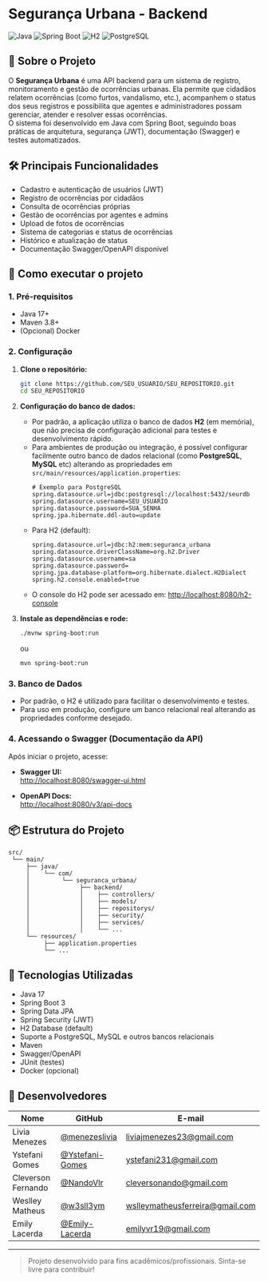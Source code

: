 # Segurança Urbana - Backend

![Java](https://img.shields.io/badge/Java-17-blue?logo=java)
![Spring Boot](https://img.shields.io/badge/Spring_Boot-3.x-brightgreen?logo=spring-boot)
![H2](https://img.shields.io/badge/H2-Database-blue?logo=h2)
![PostgreSQL](https://img.shields.io/badge/PostgreSQL-Compatible-blue?logo=postgresql)

## 🚦 Sobre o Projeto

O **Segurança Urbana** é uma API backend para um sistema de registro, monitoramento e gestão de ocorrências urbanas. Ela permite que cidadãos relatem ocorrências (como furtos, vandalismo, etc.), acompanhem o status dos seus registros e possibilita que agentes e administradores possam gerenciar, atender e resolver essas ocorrências.  
O sistema foi desenvolvido em Java com Spring Boot, seguindo boas práticas de arquitetura, segurança (JWT), documentação (Swagger) e testes automatizados.

## 🛠️ Principais Funcionalidades

- Cadastro e autenticação de usuários (JWT)
- Registro de ocorrências por cidadãos
- Consulta de ocorrências próprias
- Gestão de ocorrências por agentes e admins
- Upload de fotos de ocorrências
- Sistema de categorias e status de ocorrências
- Histórico e atualização de status
- Documentação Swagger/OpenAPI disponível

## 🚀 Como executar o projeto

### 1. Pré-requisitos

- Java 17+
- Maven 3.8+
- (Opcional) Docker

### 2. Configuração

1. **Clone o repositório:**
    ```sh
    git clone https://github.com/SEU_USUARIO/SEU_REPOSITORIO.git
    cd SEU_REPOSITORIO
    ```
2. **Configuração do banco de dados:**
    - Por padrão, a aplicação utiliza o banco de dados **H2** (em memória), que não precisa de configuração adicional para testes e desenvolvimento rápido.
    - Para ambientes de produção ou integração, é possível configurar facilmente outro banco de dados relacional (como **PostgreSQL**, **MySQL** etc) alterando as propriedades em `src/main/resources/application.properties`:
      ```properties
      # Exemplo para PostgreSQL
      spring.datasource.url=jdbc:postgresql://localhost:5432/seurdb
      spring.datasource.username=SEU_USUARIO
      spring.datasource.password=SUA_SENHA
      spring.jpa.hibernate.ddl-auto=update
      ```
    - Para H2 (default):
      ```properties
      spring.datasource.url=jdbc:h2:mem:seguranca_urbana
      spring.datasource.driverClassName=org.h2.Driver
      spring.datasource.username=sa
      spring.datasource.password=
      spring.jpa.database-platform=org.hibernate.dialect.H2Dialect
      spring.h2.console.enabled=true
      ```
    - O console do H2 pode ser acessado em: [http://localhost:8080/h2-console](http://localhost:8080/h2-console)

3. **Instale as dependências e rode:**
    ```sh
    ./mvnw spring-boot:run
    ```
    ou
    ```sh
    mvn spring-boot:run
    ```

### 3. Banco de Dados

- Por padrão, o H2 é utilizado para facilitar o desenvolvimento e testes.
- Para uso em produção, configure um banco relacional real alterando as propriedades conforme desejado.

### 4. Acessando o Swagger (Documentação da API)

Após iniciar o projeto, acesse:

- **Swagger UI:**  
  [http://localhost:8080/swagger-ui.html](http://localhost:8080/swagger-ui.html)

- **OpenAPI Docs:**  
  [http://localhost:8080/v3/api-docs](http://localhost:8080/v3/api-docs)

## 📦 Estrutura do Projeto

```
src/
 └── main/
     ├── java/
     │    └── com/
     │         └── seguranca_urbana/
     │              ├── backend/
     │              │    ├── controllers/
     │              │    ├── models/
     │              │    ├── repositorys/
     │              │    ├── security/
     │              │    ├── services/
     │              │    └── ...
     └── resources/
          ├── application.properties
          └── ...
```

## 📝 Tecnologias Utilizadas

- Java 17
- Spring Boot 3
- Spring Data JPA
- Spring Security (JWT)
- H2 Database (default)
- Suporte a PostgreSQL, MySQL e outros bancos relacionais
- Maven
- Swagger/OpenAPI
- JUnit (testes)
- Docker (opcional)

## 👥 Desenvolvedores

| Nome                | GitHub                                               | E-mail                          |
|---------------------|------------------------------------------------------|---------------------------------|
| Livia Menezes       | [@menezeslivia](https://github.com/menezeslivia)     | liviajmenezes23@gmail.com       |
| Ystefani Gomes      | [@Ystefani-Gomes](https://github.com/Ystefani-Gomes) | ystefani231@gmail.com           |
| Cleverson Fernando  | [@NandoVlr](https://github.com/NandoVlr)             | cleversonando@gmail.com         |
| Weslley Matheus     | [@w3sll3ym](https://github.com/w3sll3ym)             | wslleymatheusferreira@gmail.com |
| Emily Lacerda       | [@Emily-Lacerda](https://github.com/Emily-Lacerda)   | emilyvr19@gmail.com             |
---

> Projeto desenvolvido para fins acadêmicos/profissionais. Sinta-se livre para contribuir!
